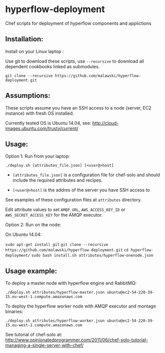 hyperflow-deployment
====================

Chef scripts for deployment of hyperflow components and applictions

Installation:
-------------

Install on your Linux laptop :

Use git to download these scripts, use `--recursive` to download all dependent cookbooks linked as submodules.

`git clone --recursive https://github.com/malawski/hyperflow-deployment.git`


Assumptions:
------

These scripts assume you have an SSH access to a node (server, EC2 instance) with fresh OS installed. 

Currently tested OS is Ubuntu 14.04, see:  http://cloud-images.ubuntu.com/trusty/current/

Usage:
--------------

Option 1: Run from your laptop:

`./deploy.sh [attributes_file.json] [<user@>host]`

  * `[attributes_file.json]` is a configuration file for chef-solo and should include the required attributes and recipes.

  * `[<user@>host]` is the addres of the server you have SSH access to

See examples of these configuration files at `attributes` directory.

Edit attribute values to set `AMQP_URL`, `AWS_ACCESS_KEY_ID` or `AWS_SECRET_ACCESS_KEY` for the AMQP executor.

Option 2: Run on the node:

On Ubuntu 14.04:

`sudo apt-get install git`
`git clone --recursive https://github.com/malawski/hyperflow-deployment.git`
`cd hyperflow-deployment/`
`sudo bash install.sh attributes/hyperflow-onenode.json`

Usage example:
--------------

To deploy a master node with hyperflow engine and RabbitMQ:

`./deploy.sh attributes/hyperflow-master.json ubuntu@ec2-54-220-39-15.eu-west-1.compute.amazonaws.com`

To deploy the hyperflow worker node with AMQP executor and montage binaries:

`./deploy.sh attributes/hyperflow-worker.json ubuntu@ec2-54-220-39-15.eu-west-1.compute.amazonaws.com`


See tutorial of chef-solo at: http://www.opinionatedprogrammer.com/2011/06/chef-solo-tutorial-managing-a-single-server-with-chef/
